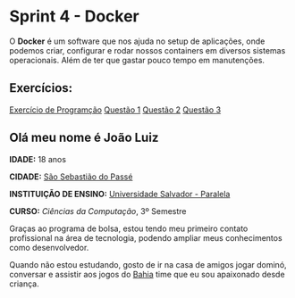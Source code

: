 # Sprint 4 - Docker
O **Docker** é um software que nos ajuda no setup de aplicações, onde podemos criar, configurar e rodar nossos containers em diversos sistemas operacionais. Além de ter que gastar pouco tempo em manutenções.

## Exercícios:

[Exercício de Programção](https://github.com/JLPS22/Compass/tree/master/Sprint_4/Exercicios/Exercicio_de_programacao)
[Questão 1](https://github.com/JLPS22/Compass/blob/master/Sprint_4/Exercicios/Questao_1.md)
[Questão 2](https://github.com/JLPS22/Compass/blob/master/Sprint_4/Exercicios/Questao_2.md)
[Questão 3](https://github.com/JLPS22/Compass/blob/master/Sprint_4/Exercicios/Questao_3.md)

## Olá meu nome é João Luiz 

**IDADE:** 18 anos

**CIDADE:** [São Sebastião do Passé](https://www.google.com/maps/place/S%C3%A3o+Sebasti%C3%A3o+do+Pass%C3%A9,+BA,+43850-000/@-12.5181017,-38.5017501,14.25z/data=!4m15!1m8!3m7!1s0x7167cd60e176027:0x11ac7f04f52577a6!2zU8OjbyBTZWJhc3Rpw6NvIGRvIFBhc3PDqSwgQkEsIDQzODUwLTAwMA!3b1!8m2!3d-12.5127094!4d-38.4908644!16s%2Fg%2F11bxfw6pw5!3m5!1s0x7167cd60e176027:0x11ac7f04f52577a6!8m2!3d-12.5127094!4d-38.4908644!16s%2Fg%2F11bxfw6pw5?entry=ttu)

**INSTITUIÇÃO DE ENSINO:** [Universidade Salvador - Paralela](https://www.unifacs.br/unidades/)

**CURSO:** *Ciências da Computação*, 3º Semestre

Graças ao programa de bolsa, estou tendo meu primeiro contato profissional na área de tecnologia, podendo ampliar meus conhecimentos como desenvolvedor.

Quando não estou estudando, gosto de ir na casa de amigos jogar dominó, conversar e assistir aos jogos do [Bahia](https://www.google.com/search?q=Esporte+Clube+Bahia&sxsrf=AB5stBijjU3Wap3kx2-ERvtQv14b7MmRWg%3A1689964484663&ei=xM-6ZJuHKKeo1sQPtbuKsAk&ved=0ahUKEwib-ammuKCAAxUnlJUCHbWdApYQ4dUDCBA&uact=5&oq=Esporte+Clube+Bahia&gs_lp=Egxnd3Mtd2l6LXNlcnAiE0VzcG9ydGUgQ2x1YmUgQmFoaWEyDBAjGIoFGCcYRhj9ATINEC4YgwEYsQMYigUYQzIFEAAYgAQyCBAAGIAEGMsBMgUQABiABDIIEAAYgAQYywEyBRAuGIAEMgUQABiABDIFEAAYgAQyBRAAGIAEMhwQLhiDARixAxiKBRhDGJcFGNwEGN4EGOAE2AEDSKtvUOgeWOdgcAF4AZABAJgBngGgAb4GqgEDMC42uAEDyAEA-AEBwgIKEAAYRxjWBBiwA8ICChAAGIoFGLADGEPCAg4QABjkAhjWBBiwA9gBAcICEBAuGIoFGMgDGLADGEPYAQLCAgcQIxixAhgnwgIHEAAYgAQYCsICBxAuGIAEGArCAgwQIxixAhgnGEYY_QHCAgwQIxiwAhgnGEYY_QHCAg0QLhgNGIMBGLEDGIAEwgIHEAAYDRiABMICBxAuGA0YgATCAhwQLhgNGIMBGLEDGIAEGJcFGNwEGN4EGOAE2AED4gMEGAAgQYgGAZAGE7oGBggBEAEYCboGBggCEAEYCLoGBggDEAEYFA&sclient=gws-wiz-serp) time que eu sou apaixonado desde criança.
